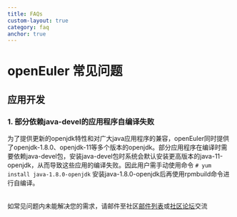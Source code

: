 ```yaml
---
title: FAQs
custom-layout: true
category: faq
anchor: true
---
```


<div class="markdown">

# openEuler 常见问题

## 应用开发

### 1. 部分依赖java-devel的应用程序自编译失败

为了提供更新的openjdk特性和对广大java应用程序的兼容，openEuler同时提供了openjdk-1.8.0、openjdk-11等多个版本的openjdk。部分应用程序在编译时需要依赖java-devel包，安装java-devel包时系统会默认安装更高版本的java-11-openjdk，从而导致这些应用的编译失败。因此用户需手动使用命令 `# yum install java-1.8.0-openjdk` 安装java-1.8.0-openjdk后再使用rpmbuild命令进行自编译。

<p style="margin-top:32px">

如常见问题内未能解决您的需求，请邮件至社区[邮件列表](/zh/community/mailing-list/)或[社区论坛](https://forum.openeuler.org/)交流

</p>

</div>